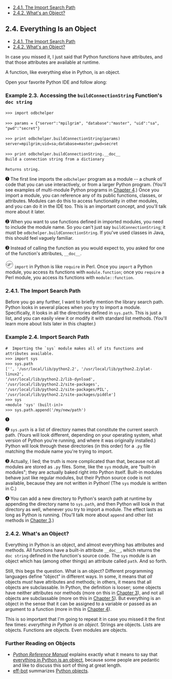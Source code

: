 

-   [2.4.1. The Import Search
    Path](everything_is_an_object.html#d0e4550)
-   [2.4.2. What's an Object?](everything_is_an_object.html#d0e4665)

2.4. Everything Is an Object
----------------------------

-   [2.4.1. The Import Search
    Path](everything_is_an_object.html#d0e4550)
-   [2.4.2. What's an Object?](everything_is_an_object.html#d0e4665)

In case you missed it, I just said that Python functions have
attributes, and that those attributes are available at runtime.

A function, like everything else in Python, is an object.

Open your favorite Python IDE and follow along:

### Example 2.3. Accessing the `buildConnectionString` Function's `doc string`

    >>> import odbchelper

    >>> params = {"server":"mpilgrim", "database":"master", "uid":"sa", "pwd":"secret"}

    >>> print odbchelper.buildConnectionString(params) 
    server=mpilgrim;uid=sa;database=master;pwd=secret

    >>> print odbchelper.buildConnectionString.__doc__ 
    Build a connection string from a dictionary

    Returns string.



[![1](../images/callouts/1.png)](#odbchelper.objects.1.1) The first line imports the `odbchelper` program as a module -- a chunk of code that you can use interactively, or from a larger Python program. (You'll see examples of multi-module Python programs in [Chapter 4](../power_of_introspection/index.html).) Once you import a module, you can reference any of its public functions, classes, or attributes. Modules can do this to access functionality in other modules, and you can do it in the IDE too. This is an important concept, and you'll talk more about it later. 

[![2](../images/callouts/2.png)](#odbchelper.objects.1.2) When you want to use functions defined in imported modules, you need to include the module name. So you can't just say `buildConnectionString`; it must be `odbchelper.buildConnectionString`. If you've used classes in Java, this should feel vaguely familiar. 

[![3](../images/callouts/3.png)](#odbchelper.objects.1.3) Instead of calling the function as you would expect to, you asked for one of the function's attributes, `__doc__`. 


![Note](../images/note.png) 
`import` in Python is like `require` in Perl. Once you `import` a Python module, you access its functions with `module.function`; once you `require` a Perl module, you access its functions with `module::function`. 

### 2.4.1. The Import Search Path

Before you go any further, I want to briefly mention the library search
path. Python looks in several places when you try to import a module.
Specifically, it looks in all the directories defined in `sys.path`.
This is just a list, and you can easily view it or modify it with
standard list methods. (You'll learn more about lists later in this
chapter.)

### Example 2.4. Import Search Path

    #  Importing the `sys` module makes all of its functions and attributes available. 
    >>> import sys                 
    >>> sys.path                   
    ['', '/usr/local/lib/python2.2', '/usr/local/lib/python2.2/plat-linux2', 
    '/usr/local/lib/python2.2/lib-dynload', '/usr/local/lib/python2.2/site-packages', 
    '/usr/local/lib/python2.2/site-packages/PIL', '/usr/local/lib/python2.2/site-packages/piddle']
    >>> sys                        
    <module 'sys' (built-in)>
    >>> sys.path.append('/my/new/path') 



[![1](../images/callouts/1.png)](#odbchelper.objects.2.1)

[![2](../images/callouts/2.png)](#odbchelper.objects.2.2) `sys.path` is a list of directory names that constitute the current search path. (Yours will look different, depending on your operating system, what version of Python you're running, and where it was originally installed.) Python will look through these directories (in this order) for a `.py` file matching the module name you're trying to import. 

[![3](../images/callouts/3.png)](#odbchelper.objects.2.3) Actually, I lied; the truth is more complicated than that, because not all modules are stored as `.py` files. Some, like the `sys` module, are "built-in modules"; they are actually baked right into Python itself. Built-in modules behave just like regular modules, but their Python source code is not available, because they are not written in Python! (The `sys` module is written in C.) 

[![4](../images/callouts/4.png)](#odbchelper.objects.2.4) You can add a new directory to Python's search path at runtime by appending the directory name to `sys.path`, and then Python will look in that directory as well, whenever you try to import a module. The effect lasts as long as Python is running. (You'll talk more about `append` and other list methods in [Chapter 3](../native_data_types/index.html).) 

### 2.4.2. What's an Object?

Everything in Python is an object, and almost everything has attributes
and methods. All functions have a built-in attribute `__doc__`, which
returns the `doc string` defined in the function's source code. The
`sys` module is an object which has (among other things) an attribute
called `path`. And so forth.

Still, this begs the question. What is an object? Different programming
languages define “object” in different ways. In some, it means that
*all* objects *must* have attributes and methods; in others, it means
that all objects are subclassable. In Python, the definition is looser;
some objects have neither attributes nor methods (more on this in
[Chapter 3](../native_data_types/index.html)), and not all objects are
subclassable (more on this in [Chapter
5](../object_oriented_framework/index.html)). But everything is an
object in the sense that it can be assigned to a variable or passed as
an argument to a function (more in this in [Chapter
4](../power_of_introspection/index.html)).

This is so important that I'm going to repeat it in case you missed it
the first few times: *everything in Python is an object*. Strings are
objects. Lists are objects. Functions are objects. Even modules are
objects.

### Further Reading on Objects

-   [*Python Reference Manual*](http://www.python.org/doc/current/ref/)
    explains exactly what it means to say that [everything in Python is
    an object](http://www.python.org/doc/current/ref/objects.html),
    because some people are pedantic and like to discuss this sort of
    thing at great length.
-   [eff-bot](http://www.effbot.org/guides/) summarizes [Python
    objects](http://www.effbot.org/guides/python-objects.htm).

  

